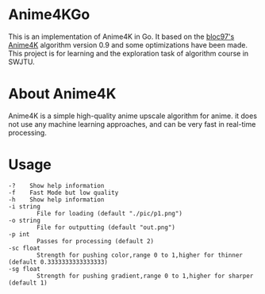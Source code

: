 # Anime4KGo
This is an implementation of Anime4K in Go. It based on the [bloc97's Anime4K](https://github.com/bloc97/Anime4K) algorithm version 0.9 and some optimizations have been made.  
This project is for learning and the exploration task of algorithm course in SWJTU.

# About Anime4K
Anime4K is a simple high-quality anime upscale algorithm for anime. it does not use any machine learning approaches, and can be very fast in real-time processing.

# Usage
    -?    Show help information
    -f    Fast Mode but low quality
    -h    Show help information
    -i string
            File for loading (default "./pic/p1.png")
    -o string
            File for outputting (default "out.png")
    -p int
            Passes for processing (default 2)
    -sc float
            Strength for pushing color,range 0 to 1,higher for thinner (default 0.3333333333333333)
    -sg float
            Strength for pushing gradient,range 0 to 1,higher for sharper (default 1)
